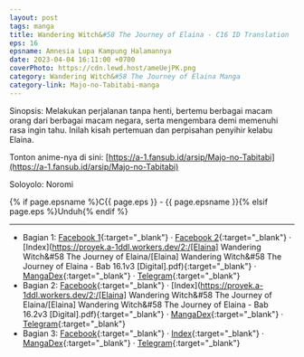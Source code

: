 ```yaml
---
layout: post
tags: manga
title: Wandering Witch&#58 The Journey of Elaina - C16 ID Translation
eps: 16
epsname: Amnesia Lupa Kampung Halamannya
date: 2023-04-04 16:11:00 +0700
coverPhoto: https://cdn.lewd.host/ameUejPK.png
category: Wandering Witch&#58 The Journey of Elaina Manga
category-link: Majo-no-Tabitabi-manga
---
```


Sinopsis: Melakukan perjalanan tanpa henti, bertemu berbagai macam orang dari berbagai macam negara, serta mengembara demi memenuhi rasa ingin tahu. Inilah kisah pertemuan dan perpisahan penyihir kelabu Elaina.

Tonton anime-nya di sini: [https://a-1.fansub.id/arsip/Majo-no-Tabitabi](https://a-1.fansub.id/arsip/Majo-no-Tabitabi)

Soloyolo: Noromi

{% if page.epsname %}C{{ page.eps }} - {{ page.epsname }}{% elsif page.eps %}Unduh{% endif %}

---
- Bagian 1: [Facebook 1](https://www.facebook.com/a1fansub/posts/pfbid02ZW5xZRShMfVijfrnR1fBwe1C5uc3RnwuB4ugAhFNtUyZViQ1MgAi31XtzWTNFdGBl){:target="_blank"} &middot; [Facebook 2](https://www.facebook.com/a1fansub/posts/pfbid02Q4d5XDC6sZ1tJjJJmvzwycAJ9zgjQ8hoJJfWdf1WMXFV9x3ASXuJKCZKiLHtgaVPl){:target="_blank"} &middot; [Index](https://proyek.a-1ddl.workers.dev/2:/[Elaina] Wandering Witch&#58 The Journey of Elaina/[Elaina] Wandering Witch&#58 The Journey of Elaina - Bab 16.1v3 [Digital].pdf){:target="_blank"} &middot; [MangaDex](https://mangadex.org/chapter/23291078-a142-44b9-870e-49fddf68f230){:target="_blank"} &middot; [Telegram](https://t.me/a1fansubweeklies/265){:target="_blank"}
- Bagian 2: [Facebook](https://www.facebook.com/a1fansub/posts/pfbid026ekrj9A8EjKtTvebqBEBqoBnWR4AyULdUT4nnRLWtDDVgxWdxCeb6ncSabyAijXSl){:target="_blank"} &middot; [Index](https://proyek.a-1ddl.workers.dev/2:/[Elaina] Wandering Witch&#58 The Journey of Elaina/[Elaina] Wandering Witch&#58 The Journey of Elaina - Bab 16.2v3 [Digital].pdf){:target="_blank"} &middot; [MangaDex](https://mangadex.org/chapter/33ed8299-108d-4ceb-a3c9-c981d2f698f6){:target="_blank"} &middot; [Telegram](https://t.me/a1fansubweeklies/266){:target="_blank"}
- Bagian 3: [Facebook](https://www.facebook.com/a1fansub/posts/pfbid034NwTeXw66uShtzK9zV4Xbzn1eAsGiVs1NNoWhMHCs8Akt3jVoTFuYYW33GZ2tmcLl){:target="_blank"} &middot; [Index](https://bit.ly/elainabab16-3){:target="_blank"} &middot; [MangaDex](https://mangadex.org/chapter/13763971-ede0-4ffa-9419-afe13320ec8c){:target="_blank"} &middot; [Telegram](https://t.me/a1fansubweeklies/267){:target="_blank"}